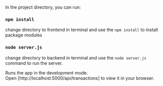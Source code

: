 In the project directory, you can run:

### `npm install`

change directory to frontend in terminal and use the `npm install` to install package modules

### `node server.js`

change directory to backend in terminal and use the `node server.js` command to run the server.

Runs the app in the development mode.\
Open [http://localhost:5000/api/transactions] to view it in your browser.